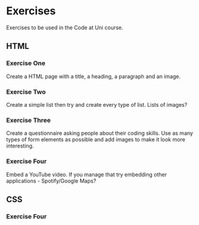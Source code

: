 # Exercises
Exercises to be used in the Code at Uni course.

## HTML

### Exercise One
Create a HTML page with a title, a heading, a paragraph and an image. 

### Exercise Two
Create a simple list then try and create every type of list. Lists of images?

### Exercise Three
Create a questionnaire asking people about their coding skills. Use as many types of form elements as possible and add images to make it look more interesting.

### Exercise Four
Embed a YouTube video. If you manage that try embedding other applications - Spotify/Google Maps?

## CSS

### Exercise Four

